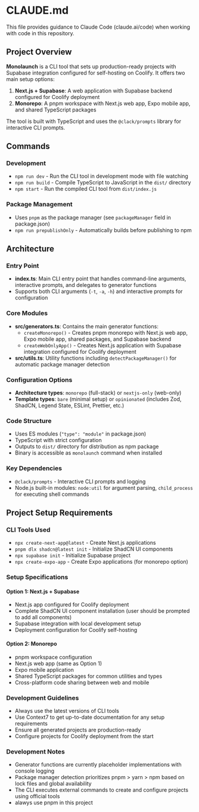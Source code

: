 # CLAUDE.md

This file provides guidance to Claude Code (claude.ai/code) when working with code in this repository.

## Project Overview

**Monolaunch** is a CLI tool that sets up production-ready projects with Supabase integration configured for self-hosting on Coolify. It offers two main setup options:

1. **Next.js + Supabase**: A web application with Supabase backend configured for Coolify deployment
2. **Monorepo**: A pnpm workspace with Next.js web app, Expo mobile app, and shared TypeScript packages

The tool is built with TypeScript and uses the `@clack/prompts` library for interactive CLI prompts.

## Commands

### Development
- `npm run dev` - Run the CLI tool in development mode with file watching
- `npm run build` - Compile TypeScript to JavaScript in the `dist/` directory
- `npm start` - Run the compiled CLI tool from `dist/index.js`

### Package Management
- Uses `pnpm` as the package manager (see `packageManager` field in package.json)
- `npm run prepublishOnly` - Automatically builds before publishing to npm

## Architecture

### Entry Point
- **index.ts**: Main CLI entry point that handles command-line arguments, interactive prompts, and delegates to generator functions
- Supports both CLI arguments (`-t`, `-a`, `-h`) and interactive prompts for configuration

### Core Modules
- **src/generators.ts**: Contains the main generator functions:
  - `createMonorepo()` - Creates pnpm monorepo with Next.js web app, Expo mobile app, shared packages, and Supabase backend
  - `createWebOnlyApp()` - Creates Next.js application with Supabase integration configured for Coolify deployment
- **src/utils.ts**: Utility functions including `detectPackageManager()` for automatic package manager detection

### Configuration Options
- **Architecture types**: `monorepo` (full-stack) or `nextjs-only` (web-only)
- **Template types**: `bare` (minimal setup) or `opinionated` (includes Zod, ShadCN, Legend State, ESLint, Prettier, etc.)

### Code Structure
- Uses ES modules (`"type": "module"` in package.json)
- TypeScript with strict configuration
- Outputs to `dist/` directory for distribution as npm package
- Binary is accessible as `monolaunch` command when installed

### Key Dependencies
- `@clack/prompts` - Interactive CLI prompts and logging
- Node.js built-in modules: `node:util` for argument parsing, `child_process` for executing shell commands

## Project Setup Requirements

### CLI Tools Used
- `npx create-next-app@latest` - Create Next.js applications
- `pnpm dlx shadcn@latest init` - Initialize ShadCN UI components
- `npx supabase init` - Initialize Supabase project
- `npx create-expo-app` - Create Expo applications (for monorepo option)

### Setup Specifications

#### Option 1: Next.js + Supabase
- Next.js app configured for Coolify deployment
- Complete ShadCN UI component installation (user should be prompted to add all components)
- Supabase integration with local development setup
- Deployment configuration for Coolify self-hosting

#### Option 2: Monorepo
- pnpm workspace configuration
- Next.js web app (same as Option 1)
- Expo mobile application
- Shared TypeScript packages for common utilities and types
- Cross-platform code sharing between web and mobile

### Development Guidelines
- Always use the latest versions of CLI tools
- Use Context7 to get up-to-date documentation for any setup requirements
- Ensure all generated projects are production-ready
- Configure projects for Coolify deployment from the start

### Development Notes
- Generator functions are currently placeholder implementations with console logging
- Package manager detection prioritizes pnpm > yarn > npm based on lock files and global availability
- The CLI executes external commands to create and configure projects using official tools
- alawys use pnpm in this project